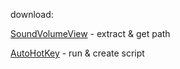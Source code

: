 download:  

[SoundVolumeView](https://www.nirsoft.net/utils/soundvolumeview-x64.zip) - extract & get path  

[AutoHotKey](https://www.autohotkey.com/download/ahk-v2.exe) - run & create script  


